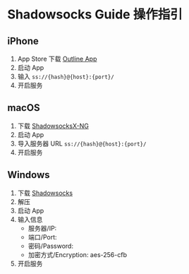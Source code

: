 # Shadowsocks Guide 操作指引

## iPhone

1. App Store 下载 [Outline App](https://apps.apple.com/cn/app/outline-app/id1356177741)
2. 启动 App
3. 输入 `ss://{hash}@{host}:{port}/`
4. 开启服务

## macOS

1. 下载 [ShadowsocksX-NG](https://github.com/shadowsocks/ShadowsocksX-NG/releases)
2. 启动 App
3. 导入服务器 URL `ss://{hash}@{host}:{port}/`
4. 开启服务

## Windows

1. 下载 [Shadowsocks](https://github.com/shadowsocks/shadowsocks-windows/releases)
2. 解压
3. 启动 App
4. 输入信息
   * 服务器/IP:
   * 端口/Port:
   * 密码/Password:
   * 加密方式/Encryption: aes-256-cfb
5. 开启服务

